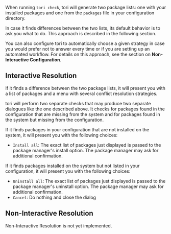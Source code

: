 When running `tori check`, tori will generate two package lists: one with your installed packages and one from the `packages` file in your configuration directory.

In case it finds differences between the two lists, its default behavior is to ask you what to do. This approach is described in the following section.

You can also configure tori to automatically choose a given strategy in case you would prefer not to answer every time or if you are setting up an automated workflow. For details on this approach, see the section on **Non-Interactive Configuration**.

## Interactive Resolution

If it finds a difference between the two package lists, it will present you with a list of packages and a menu with several conflict resolution strategies.

tori will perform two separate checks that may produce two separate dialogues like the one described above. It checks for packages found in the configuration that are missing from the system and for packages found in the system but missing from the configuration.

If it finds packages in your configuration that are not installed on the system, it will present you with the following choices:

- `Install all`: The exact list of packages just displayed is passed to the package manager's install option. The package manager may ask for additional confirmation.

If it finds packages installed on the system but not listed in your configuration, it will present you with the following choices:

- `Uninstall all`: The exact list of packages just displayed is passed to the package manager's uninstall option. The package manager may ask for additional confirmation.
- `Cancel`: Do nothing and close the dialog

## Non-Interactive Resolution

Non-Interactive Resolution is not yet implemented.
